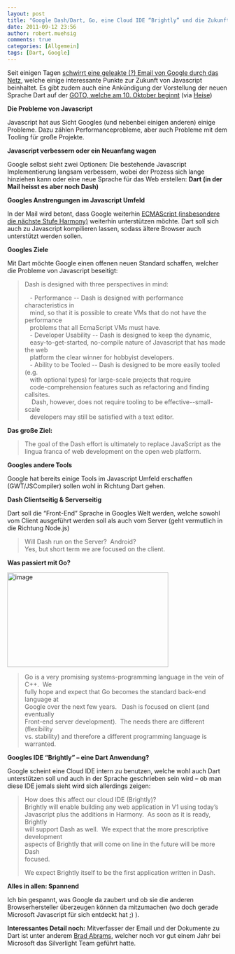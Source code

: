 ```yaml
---
layout: post
title: "Google Dash/Dart, Go, eine Cloud IDE “Brightly” und die Zukunft von Javascript"
date: 2011-09-12 23:56
author: robert.muehsig
comments: true
categories: [Allgemein]
tags: [Dart, Google]
---
```

<p>Seit einigen Tagen <a href="http://markmail.org/message/uro3jtoitlmq6x7t">schwirrt eine geleakte (?) Email von Google durch das Netz</a>, welche einige interessante Punkte zur Zukunft von Javascript beinhaltet. Es gibt zudem auch eine Ankündigung der Vorstellung der neuen Sprache Dart auf der <a href="http://gotocon.com/aarhus-2011/presentation/Opening%20Keynote:%20Dart,%20a%20new%20programming%20language%20for%20structured%20web%20programming">GOTO, welche am 10. Oktober beginnt</a> (via <a href="http://www.heise.de/newsticker/meldung/Google-tueftelt-an-Sprache-fuer-Webprogrammierung-1341328.html">Heise</a>)</p> <p><strong>Die Probleme von Javascript</strong></p> <p>Javascript hat aus Sicht Googles (und nebenbei einigen anderen) einige Probleme. Dazu zählen Performanceprobleme, aber auch Probleme mit dem Tooling für große Projekte.</p> <p><strong>Javascript verbessern oder ein Neuanfang wagen</strong></p> <p>Google selbst sieht zwei Optionen: Die bestehende Javascript Implementierung langsam verbessern, wobei der Prozess sich lange hinziehen kann oder eine neue Sprache für das Web erstellen: <strong>Dart (in der Mail heisst es aber noch Dash)</strong></p> <p><strong>Googles Anstrengungen im Javascript Umfeld</strong></p> <p>In der Mail wird betont, dass Google weiterhin <a href="http://en.wikipedia.org/wiki/ECMAScript#ECMAScript_Harmony">ECMAScript (insbesondere die nächste Stufe Harmony)</a> weiterhin unterstützen möchte. Dart soll sich auch zu Javascript kompilieren lassen, sodass ältere Browser auch unterstützt werden sollen. </p> <p><strong>Googles Ziele</strong></p> <p>Mit Dart möchte Google einen offenen neuen Standard schaffen, welcher die Probleme von Javascript beseitigt:</p> <blockquote> <p>Dash is designed with three perspectives in mind:</p> <p>&nbsp;&nbsp; - Performance -- Dash is designed with performance characteristics in<br>&nbsp;&nbsp; mind, so that it is possible to create VMs that do not have the performance<br>&nbsp;&nbsp; problems that all EcmaScript VMs must have.<br>&nbsp;&nbsp; - Developer Usability -- Dash is designed to keep the dynamic,<br>&nbsp;&nbsp; easy-to-get-started, no-compile nature of Javascript that has made the web<br>&nbsp;&nbsp; platform the clear winner for hobbyist developers.<br>&nbsp;&nbsp; - Ability to be Tooled -- Dash is designed to be more easily tooled (e.g.<br>&nbsp;&nbsp; with optional types) for large-scale projects that require<br>&nbsp;&nbsp; code-comprehension features such as refactoring and finding callsites.<br>&nbsp;&nbsp;&nbsp; Dash, however, does not require tooling to be effective--small-scale<br>&nbsp;&nbsp; developers may still be satisfied with a text editor.</p></blockquote> <p><strong>Das große Ziel: </strong></p> <blockquote> <p>The goal of the Dash effort is ultimately to replace JavaScript as the<br>lingua franca of web development on the open web platform. </p></blockquote> <p><strong>Googles andere Tools</strong></p> <p>Google hat bereits einige Tools im Javascript Umfeld erschaffen (GWT/JSCompiler) sollen wohl in Richtung Dart gehen.</p> <p><strong>Dash Clientseitig &amp; Serverseitig</strong></p> <p>Dart soll die “Front-End” Sprache in Googles Welt werden, welche sowohl vom Client ausgeführt werden soll als auch vom Server (geht vermutlich in die Richtung Node.js)</p> <blockquote> <p>Will Dash run on the Server?&nbsp; Android?<br>Yes, but short term we are focused on the client.</p></blockquote> <p><strong>Was passiert mit Go?</strong></p> <p><a href="{{BASE_PATH}}/assets/wp-images/image1354.png"><img style="background-image: none; border-bottom: 0px; border-left: 0px; padding-left: 0px; padding-right: 0px; display: inline; border-top: 0px; border-right: 0px; padding-top: 0px" title="image" border="0" alt="image" src="{{BASE_PATH}}/assets/wp-images/image_thumb536.png" width="368" height="216"></a></p> <blockquote> <p>Go is a very promising systems-programming language in the vein of C++.&nbsp; We<br>fully hope and expect that Go becomes the standard back-end language at<br>Google over the next few years.&nbsp;&nbsp; Dash is focused on client (and eventually<br>Front-end server development).&nbsp; The needs there are different (flexibility<br>vs. stability) and therefore a different programming language is warranted.</p></blockquote> <p><strong>Googles IDE “Brightly” – eine Dart Anwendung?</strong></p> <p>Google scheint eine Cloud IDE intern zu benutzen, welche wohl auch Dart unterstützen soll und auch in der Sprache geschrieben sein wird – ob man diese IDE jemals sieht wird sich allerdings zeigen:</p> <blockquote> <p>How does this affect our cloud IDE (Brightly)?<br>Brightly will enable building any web application in V1 using today’s<br>Javascript plus the additions in Harmony.&nbsp; As soon as it is ready, Brightly<br>will support Dash as well.&nbsp; We expect that the more prescriptive development<br>aspects of Brightly that will come on line in the future will be more Dash<br>focused.</p> <p>We expect Brightly itself to be the first application written in Dash.<br></p></blockquote> <p><strong>Alles in allen: Spannend</strong></p> <p>Ich bin gespannt, was Google da zaubert und ob sie die anderen Browserhersteller überzeugen können da mitzumachen (wo doch gerade Microsoft Javascript für sich entdeckt hat ;) ).</p> <p><strong>Interessantes Detail noch:</strong> Mitverfasser der Email und der Dokumente zu Dart ist unter anderem <a href="http://blogs.msdn.com/b/brada/">Brad Abrams</a>, welcher noch vor gut einem Jahr bei Microsoft das Silverlight Team geführt hatte.</p>
